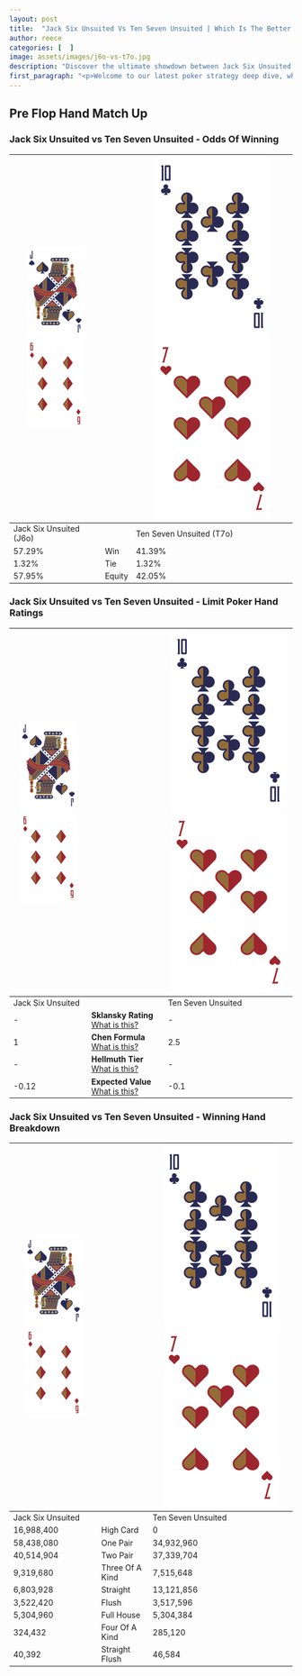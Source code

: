 ```yaml
---
layout: post
title:  "Jack Six Unsuited Vs Ten Seven Unsuited | Which Is The Better Hand In Poker? A Complete Guide"
author: reece
categories: [  ]
image: assets/images/j6o-vs-t7o.jpg
description: "Discover the ultimate showdown between Jack Six Unsuited and Ten Seven Unsuited in poker! Uncover the odds, strategies, and scenarios where one hand triumphs over the other. Get ready to up your poker game with this thrilling analysis."
first_paragraph: "<p>Welcome to our latest poker strategy deep dive, where we're pitting two distinct hands against each other in a high-stakes showdown: Jack Six Unsuited vs Ten Seven Unsuited.</p><p>In the dynamic world of poker, every decision counts, and knowing which hand holds the upper hand is key to your success at the table.</p><p>In this article, we'll dissect these two hands, explore the scenarios where one dominates the other, and equip you with the knowledge to make strategic choices that can tip the odds in your favor.</p><p>Get ready to unravel the intriguing dynamics of these poker hands and elevate your game to new heights.</p>"
---
```




[comment]: # (sp0)

## Pre Flop Hand Match Up

<div class="table hand-ratings" markdown="1"> 



### Jack Six Unsuited vs Ten Seven Unsuited - Odds Of Winning


    
| ![image info](assets/images/hand1/J.png) ![image info](assets/images/hand1/6o.png) |  | ![image info](assets/images/hand2/T.png) ![image info](assets/images/hand2/7o.png) |
| -------- | -------- | -------- |
| Jack Six Unsuited (J6o) |  | Ten Seven Unsuited (T7o) |
| 57.29% | Win | 41.39% |
| 1.32% | Tie | 1.32% |
| 57.95% | Equity | 42.05% |




[comment]: # (sp1)



### Jack Six Unsuited vs Ten Seven Unsuited - Limit Poker Hand Ratings


    
| ![image info](assets/images/hand1/J.png) ![image info](assets/images/hand1/6o.png) |  | ![image info](assets/images/hand2/T.png) ![image info](assets/images/hand2/7o.png) |
| -------- | -------- | -------- |
| Jack Six Unsuited |  | Ten Seven Unsuited |
| - | **Sklansky Rating** [What is this?](/sklansky-rating-explained) | - |
| 1 | **Chen Formula** [What is this?](/chen-formula-explained) | 2.5 |
| - | **Hellmuth Tier** [What is this?](/Hellmuth-tier-explained) | - |
| -0.12 | **Expected Value** [What is this?](/expected-value-explained) | -0.1 |




[comment]: # (sp2)



### Jack Six Unsuited vs Ten Seven Unsuited - Winning Hand Breakdown


    
| ![image info](assets/images/hand1/J.png) ![image info](assets/images/hand1/6o.png) |  | ![image info](assets/images/hand2/T.png) ![image info](assets/images/hand2/7o.png) |
| -------- | -------- | -------- |
| Jack Six Unsuited |  | Ten Seven Unsuited |
| 16,988,400 | High Card | 0 |
| 58,438,080 | One Pair | 34,932,960 |
| 40,514,904 | Two Pair | 37,339,704 |
| 9,319,680 | Three Of A Kind | 7,515,648 |
| 6,803,928 | Straight | 13,121,856 |
| 3,522,420 | Flush | 3,517,596 |
| 5,304,960 | Full House | 5,304,384 |
| 324,432 | Four Of A Kind | 285,120 |
| 40,392 | Straight Flush | 46,584 |




[comment]: # (sp3)



</div>

[comment]: # (sp4)



[comment]: # (sp5)

